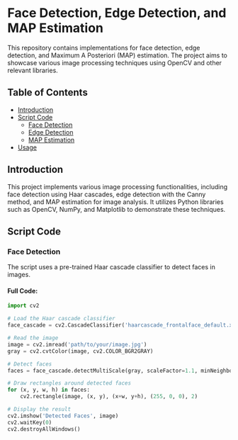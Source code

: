 # Face Detection, Edge Detection, and MAP Estimation

This repository contains implementations for face detection, edge detection, and Maximum A Posteriori (MAP) estimation. The project aims to showcase various image processing techniques using OpenCV and other relevant libraries.

## Table of Contents
- [Introduction](#introduction)
- [Script Code](#script-code)
  - [Face Detection](#face-detection)
  - [Edge Detection](#edge-detection)
  - [MAP Estimation](#map-estimation)
- [Usage](#usage)

## Introduction
This project implements various image processing functionalities, including face detection using Haar cascades, edge detection with the Canny method, and MAP estimation for image analysis. It utilizes Python libraries such as OpenCV, NumPy, and Matplotlib to demonstrate these techniques.

## Script Code

### Face Detection

The script uses a pre-trained Haar cascade classifier to detect faces in images.

#### Full Code:
```python
import cv2

# Load the Haar cascade classifier
face_cascade = cv2.CascadeClassifier('haarcascade_frontalface_default.xml')

# Read the image
image = cv2.imread('path/to/your/image.jpg')
gray = cv2.cvtColor(image, cv2.COLOR_BGR2GRAY)

# Detect faces
faces = face_cascade.detectMultiScale(gray, scaleFactor=1.1, minNeighbors=5)

# Draw rectangles around detected faces
for (x, y, w, h) in faces:
    cv2.rectangle(image, (x, y), (x+w, y+h), (255, 0, 0), 2)

# Display the result
cv2.imshow('Detected Faces', image)
cv2.waitKey(0)
cv2.destroyAllWindows()


